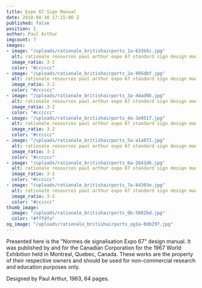 ```yaml
---
title: Expo 67 Sign Manual
date: 2018-08-30 17:15:00 Z
published: false
position: 1
author: Paul Arthur
imgcount: 7
images:
- image: "/uploads/rationale_britishairports_1a-633b5c.jpg"
  alt: rationale resources paul arthur expo 67 standard sign design manual
  image_ratio: 3-2
  color: "#cccccc"
- image: "/uploads/rationale_britishairports_2a-995dbf.jpg"
  alt: rationale resources paul arthur expo 67 standard sign design manual
  image_ratio: 3-2
  color: "#cccccc"
- image: "/uploads/rationale_britishairports_3a-44ad9b.jpg"
  alt: rationale resources paul arthur expo 67 standard sign design manual
  image_ratio: 3-2
  color: "#cccccc"
- image: "/uploads/rationale_britishairports_4a-3e9517.jpg"
  alt: rationale resources paul arthur expo 67 standard sign design manual
  image_ratio: 3-2
  color: "#cccccc"
- image: "/uploads/rationale_britishairports_5a-a1a872.jpg"
  alt: rationale resources paul arthur expo 67 standard sign design manual
  image_ratio: 3-2
  color: "#cccccc"
- image: "/uploads/rationale_britishairports_6a-2641d6.jpg"
  alt: rationale resources paul arthur expo 67 standard sign design manual
  image_ratio: 3-2
  color: "#cccccc"
- image: "/uploads/rationale_britishairports_7a-b4303e.jpg"
  alt: rationale resources paul arthur expo 67 standard sign design manual
  image_ratio: 3-2
  color: "#cccccc"
thumb_image:
  image: "/uploads/rationale_britishairports_0b-5082bd.jpg"
  color: "#fffdfa"
og_image: "/uploads/rationale_britishairports_og1a-0db297.jpg"
---
```


Presented here is the "Normes de signalisation Expo 67" design manual. It was published by and for the Canadian Corporation for the 1967 World Exhibition held in  Montreal, Quebec, Canada. These works are the property of their respective owners and should be used for non-commercial research and education purposes only.

Designed by Paul Arthur, 1963, 64 pages.